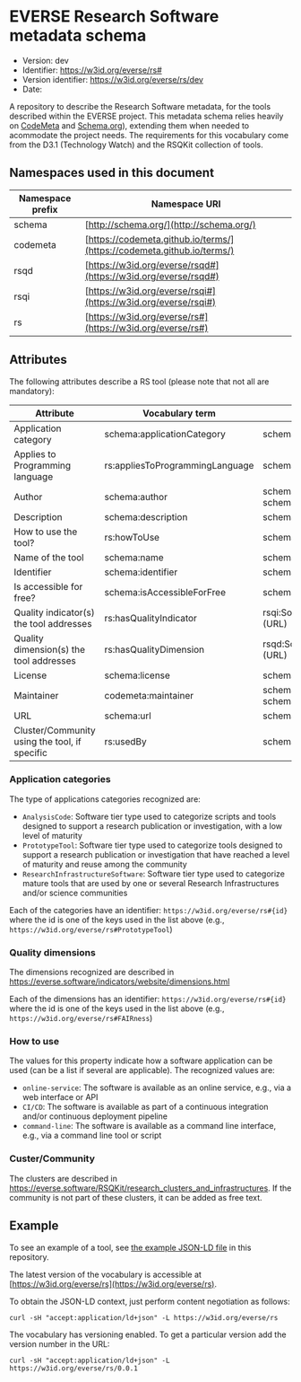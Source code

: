 # EVERSE Research Software metadata schema
- Version: dev
- Identifier: https://w3id.org/everse/rs#
- Version identifier: https://w3id.org/everse/rs/dev
- Date: 

A repository to describe the Research Software metadata, for the tools described within the EVERSE project.
This metadata schema relies heavily on [CodeMeta](https://codemeta.github.io/terms/) and [Schema.org](http://schema.org/)), extending them when needed to 
acommodate the project needs. The requirements for this vocabulary come from the D3.1 (Technology Watch) and
the RSQKit collection of tools.

## Namespaces used in this document

| Namespace prefix | Namespace URI |
|---|---|
|schema|[http://schema.org/](http://schema.org/)|
|codemeta|[https://codemeta.github.io/terms/](https://codemeta.github.io/terms/)|
|rsqd|[https://w3id.org/everse/rsqd#](https://w3id.org/everse/rsqd#)|
|rsqi|[https://w3id.org/everse/rsqi#](https://w3id.org/everse/rsqi#)|
|rs|[https://w3id.org/everse/rs#](https://w3id.org/everse/rs#)|

## Attributes

The following attributes describe a RS tool (please note that not all are mandatory): 

| Attribute | Vocabulary term | Expected value | Recognized terminology |
|---|---|---|---|
| Application category | schema:applicationCategory | schema:Text (string) | AnalysisCode, PrototypeTool, ResearchInfrastructureSoftware |
| Applies to Programming language | rs:appliesToProgrammingLanguage | schema:Text (string)| N/A |
| Author | schema:author | schema:Person or schema:Organization (URL) | N/A |
| Description | schema:description | schema:Text (string)| N/A |
| How to use the tool? | rs:howToUse | schema:Text (string) | online-service, CI/CD, command-line |
| Name of the tool | schema:name | schema:Text (string)| N/A |
| Identifier | schema:identifier | schema:URL (string)| N/A |
| Is accessible for free? | schema:isAccessibleForFree | schema:Boolean| N/A |
| Quality indicator(s) the tool addresses | rs:hasQualityIndicator | rsqi:SoftwareQualityIndicator (URL) | N/A |
| Quality dimension(s) the tool addresses | rs:hasQualityDimension | rsqd:SoftwareQualityDimension (URL) | See https://everse.software/indicators/website/dimensions.html |
| License | schema:license | schema:License (URL)| N/A |
| Maintainer | codemeta:maintainer | schema:Person or schema:Organization (URL)| N/A |
| URL | schema:url | schema:URL (string)| N/A |
| Cluster/Community using the tool, if specific | rs:usedBy | schema:Text (string) | ENVRI, ESCAPE, LS-RI, PaNOSC, SSHOC |

### Application categories
The type of applications categories recognized are:
- `AnalysisCode`: Software tier type used to categorize scripts and tools designed to support a research publication or investigation, with a low level of maturity
- `PrototypeTool`: Software tier type used to categorize tools designed to support a research publication or investigation that have reached a level of maturity and reuse among the community
- `ResearchInfrastructureSoftware`: Software tier type used to categorize mature tools that are used by one or several Research Infrastructures and/or science communities

Each of the categories have an identifier: `https://w3id.org/everse/rs#{id}` where the id is one of the keys used in the list above (e.g., `https://w3id.org/everse/rs#PrototypeTool`)

### Quality dimensions

The dimensions recognized are described in https://everse.software/indicators/website/dimensions.html

Each of the dimensions has an identifier: `https://w3id.org/everse/rs#{id}` where the id is one of the keys used in the list above (e.g., `https://w3id.org/everse/rs#FAIRness`)

### How to use

The values for this property indicate how a software application can be used (can be a list if several are applicable).
The recognized values are:
- `online-service`: The software is available as an online service, e.g., via a web interface or API
- `CI/CD`: The software is available as part of a continuous integration and/or continuous deployment pipeline
- `command-line`: The software is available as a command line interface, e.g., via a command line tool or script

### Custer/Community

The clusters are described in https://everse.software/RSQKit/research_clusters_and_infrastructures. If the community is not part of these clusters, it can be added as free text.

## Example

To see an example of a tool, see [the example JSON-LD file](./example.json) in this repository.

The latest version of the vocabulary is accessible at [https://w3id.org/everse/rs](https://w3id.org/everse/rs).

To obtain the JSON-LD context, just perform content negotiation as follows:

```
curl -sH "accept:application/ld+json" -L https://w3id.org/everse/rs
```

The vocabulary has versioning enabled. To get a particular version add the version number in the URL:

```
curl -sH "accept:application/ld+json" -L https://w3id.org/everse/rs/0.0.1
```

